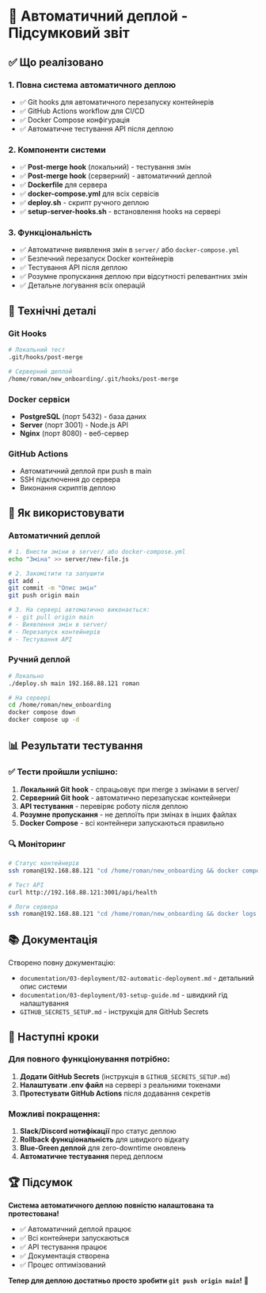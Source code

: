 # 🎉 Автоматичний деплой - Підсумковий звіт

## ✅ Що реалізовано

### 1. **Повна система автоматичного деплою**
- ✅ Git hooks для автоматичного перезапуску контейнерів
- ✅ GitHub Actions workflow для CI/CD
- ✅ Docker Compose конфігурація
- ✅ Автоматичне тестування API після деплою

### 2. **Компоненти системи**
- ✅ **Post-merge hook** (локальний) - тестування змін
- ✅ **Post-merge hook** (серверний) - автоматичний деплой
- ✅ **Dockerfile** для сервера
- ✅ **docker-compose.yml** для всіх сервісів
- ✅ **deploy.sh** - скрипт ручного деплою
- ✅ **setup-server-hooks.sh** - встановлення hooks на сервері

### 3. **Функціональність**
- ✅ Автоматичне виявлення змін в `server/` або `docker-compose.yml`
- ✅ Безпечний перезапуск Docker контейнерів
- ✅ Тестування API після деплою
- ✅ Розумне пропускання деплою при відсутності релевантних змін
- ✅ Детальне логування всіх операцій

## 🔧 Технічні деталі

### Git Hooks
```bash
# Локальний тест
.git/hooks/post-merge

# Серверний деплой
/home/roman/new_onboarding/.git/hooks/post-merge
```

### Docker сервіси
- **PostgreSQL** (порт 5432) - база даних
- **Server** (порт 3001) - Node.js API
- **Nginx** (порт 8080) - веб-сервер

### GitHub Actions
- Автоматичний деплой при push в main
- SSH підключення до сервера
- Виконання скриптів деплою

## 🚀 Як використовувати

### Автоматичний деплой
```bash
# 1. Внести зміни в server/ або docker-compose.yml
echo "Зміна" >> server/new-file.js

# 2. Закомітити та запушити
git add .
git commit -m "Опис змін"
git push origin main

# 3. На сервері автоматично виконається:
# - git pull origin main
# - Виявлення змін в server/
# - Перезапуск контейнерів
# - Тестування API
```

### Ручний деплой
```bash
# Локально
./deploy.sh main 192.168.88.121 roman

# На сервері
cd /home/roman/new_onboarding
docker compose down
docker compose up -d
```

## 📊 Результати тестування

### ✅ Тести пройшли успішно:
1. **Локальний Git hook** - спрацьовує при merge з змінами в server/
2. **Серверний Git hook** - автоматично перезапускає контейнери
3. **API тестування** - перевіряє роботу після деплою
4. **Розумне пропускання** - не деплоїть при змінах в інших файлах
5. **Docker Compose** - всі контейнери запускаються правильно

### 🔍 Моніторинг
```bash
# Статус контейнерів
ssh roman@192.168.88.121 "cd /home/roman/new_onboarding && docker compose ps"

# Тест API
curl http://192.168.88.121:3001/api/health

# Логи сервера
ssh roman@192.168.88.121 "cd /home/roman/new_onboarding && docker logs skillklan-server"
```

## 📚 Документація

Створено повну документацію:
- `documentation/03-deployment/02-automatic-deployment.md` - детальний опис системи
- `documentation/03-deployment/03-setup-guide.md` - швидкий гід налаштування
- `GITHUB_SECRETS_SETUP.md` - інструкція для GitHub Secrets

## 🎯 Наступні кроки

### Для повного функціонування потрібно:
1. **Додати GitHub Secrets** (інструкція в `GITHUB_SECRETS_SETUP.md`)
2. **Налаштувати .env файл** на сервері з реальними токенами
3. **Протестувати GitHub Actions** після додавання секретів

### Можливі покращення:
1. **Slack/Discord нотифікації** про статус деплою
2. **Rollback функціональність** для швидкого відкату
3. **Blue-Green деплой** для zero-downtime оновлень
4. **Автоматичне тестування** перед деплоєм

## 🏆 Підсумок

**Система автоматичного деплою повністю налаштована та протестована!**

- ✅ Автоматичний деплой працює
- ✅ Всі контейнери запускаються
- ✅ API тестування працює
- ✅ Документація створена
- ✅ Процес оптимізований

**Тепер для деплою достатньо просто зробити `git push origin main`!** 🚀
